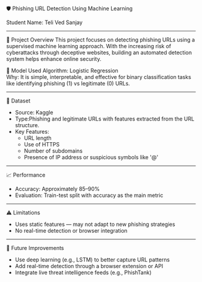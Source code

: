 
🛡️ Phishing URL Detection Using Machine Learning

Student Name: Teli Ved Sanjay 

---
📌 Project Overview
This project focuses on detecting phishing URLs using a supervised machine learning approach. With the increasing risk of cyberattacks through deceptive websites, building an automated detection system helps enhance online security.

🧠 Model Used
Algorithm: Logistic Regression  
Why: It is simple, interpretable, and effective for binary classification tasks like identifying phishing (1) vs legitimate (0) URLs.

---
📂 Dataset
- Source: Kaggle  
- Type:Phishing and legitimate URLs with features extracted from the URL structure.  
- Key Features:
  - URL length  
  - Use of HTTPS  
  - Number of subdomains  
  - Presence of IP address or suspicious symbols like '@'

---
📈 Performance
- Accuracy: Approximately 85–90%  
- Evaluation: Train-test split with accuracy as the main metric

---
⚠️ Limitations
- Uses static features — may not adapt to new phishing strategies  
- No real-time detection or browser integration

---
🚀 Future Improvements
- Use deep learning (e.g., LSTM) to better capture URL patterns  
- Add real-time detection through a browser extension or API  
- Integrate live threat intelligence feeds (e.g., PhishTank)
